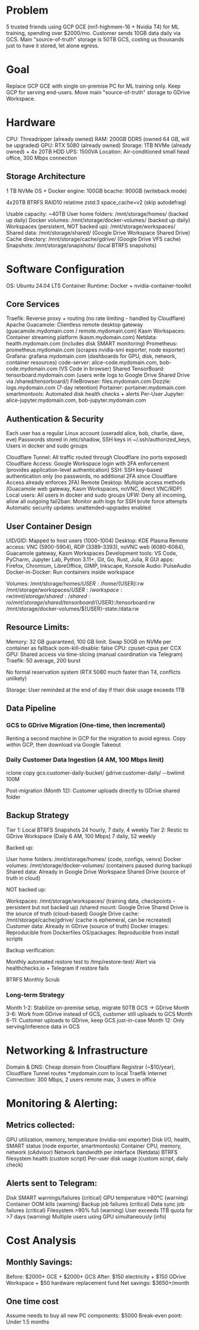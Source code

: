 # Problem
5 trusted friends using GCP GCE (nn1-highmem-16 + Nvidia T4) for ML training, spending over $2000/mo. Customer sends 10GB data daily via GCS.
Main "source-of-truth" storage is 50TB GCS, costing us thousands just to have it stored, let alone egress.

# Goal
Replace GCP GCE with single on-premise PC for ML training only. Keep GCP for serving end-users.
Move main "source-of-truth" storage to GDrive Workspace.

# Hardware
CPU: Threadripper (already owned)
RAM: 200GB DDR5 (owned 64 GB, will be upgraded)
GPU: RTX 5080 (already owned)
Storage: 1TB NVMe (already owned) + 4x 20TB HDD
UPS: 1500VA
Location: Air-conditioned small head office, 300 Mbps connection

## Storage Architecture

1 TB NVMe
OS + Docker engine: 100GB
bcache: 900GB (writeback mode)

4x20TB BTRFS RAID10 relatime zstd:3 space_cache=v2 (skip autodefrag)

Usable capacity: ~40TB
User home folders: /mnt/storage/homes/ (backed up daily)
Docker volumes: /mnt/storage/docker-volumes/ (backed up daily)
Workspaces (persistent, NOT backed up): /mnt/storage/workspaces/
Shared data: /mnt/storage/shared/ (Google Drive Workspace Shared Drive)
Cache directory: /mnt/storage/cache/gdrive/ (Google Drive VFS cache)
Snapshots: /mnt/storage/snapshots/ (local BTRFS snapshots)

# Software Configuration
OS: Ubuntu 24.04 LTS
Container Runtime: Docker + nvidia-container-toolkit

## Core Services

Traefik: Reverse proxy + routing (no rate limiting - handled by Cloudflare)
Apache Guacamole: Clientless remote desktop gateway (guacamole.mydomain.com / remote.mydomain.com)
Kasm Workspaces: Container streaming platform (kasm.mydomain.com)
Netdata: health.mydomain.com (includes disk SMART monitoring)
Prometheus: prometheus.mydomain.com (scrapes nvidia-smi exporter, node exporter)
Grafana: grafana.mydomain.com (dashboards for GPU, disk, network, container resources)
code-server: alice-code.mydomain.com, bob-code.mydomain.com (VS Code in browser)
Shared TensorBoard: tensorboard.mydomain.com (users write logs to Google Drive Shared Drive via /shared/tensorboard/)
FileBrowser: files.mydomain.com
Dozzle: logs.mydomain.com (7-day retention)
Portainer: portainer.mydomain.com
smartmontools: Automated disk health checks + alerts
Per-User Jupyter: alice-jupyter.mydomain.com, bob-jupyter.mydomain.com

## Authentication & Security

Each user has a regular Linux account (useradd alice, bob, charlie, dave, eve)
Passwords stored in /etc/shadow, SSH keys in ~/.ssh/authorized_keys, Users in docker and sudo groups

Cloudflare Tunnel: All traffic routed through Cloudflare (no ports exposed)
Cloudflare Access: Google Workspace login with 2FA enforcement (provides application-level authentication)
SSH: SSH key-based authentication only (no passwords, no additional 2FA since Cloudflare Access already enforces 2FA)
Remote Desktop: Multiple access methods (Guacamole web gateway, Kasm Workspaces, noVNC, direct VNC/RDP)
Local users: All users in docker and sudo groups
UFW: Deny all incoming, allow all outgoing
fail2ban: Monitor auth logs for SSH brute force attempts
Automatic security updates: unattended-upgrades enabled

## User Container Design

UID/GID: Mapped to host users (1000-1004)
Desktop: KDE Plasma
Remote access: VNC (5900-5904), RDP (3389-3393), noVNC web (6080-6084), Guacamole gateway, Kasm Workspaces
Development tools: VS Code, PyCharm, Jupyter Lab, Python 3.11+, Git, Go, Rust, Julia, R
GUI apps: Firefox, Chromium, LibreOffice, GIMP, Inkscape, Konsole
Audio: PulseAudio
Docker-in-Docker: Run containers inside workspace

Volumes:
/mnt/storage/homes/${USER}:/home/${USER}:rw
/mnt/storage/workspaces/${USER}:/workspace:rw
/mnt/storage/shared:/shared:ro
/mnt/storage/shared/tensorboard/${USER}:/tensorboard:rw
/mnt/storage/docker-volumes/${USER}-state:/data:rw

## Resource Limits:

Memory: 32 GB guaranteed, 100 GB limit. Swap 50GB on NVMe per container as fallback
oom-kill-disable: false
CPU: cpuset-cpus per CCX
GPU: Shared access via time-slicing (manual coordination via Telegram)
Traefik: 50 average, 200 burst

No formal reservation system (RTX 5080 much faster than T4, conflicts unlikely)

Storage: User reminded at the end of day if their disk usage exceeds 1TB

## Data Pipeline

### GCS to GDrive Migration (One-time, then incremental)

Renting a second machine in GCP for the migration to avoid egress. Copy within GCP, then download via Google Takeout

### Daily Customer Data Ingestion (4 AM, 100 Mbps limit)

rclone copy gcs:customer-daily-bucket/ gdrive:customer-daily/ --bwlimit 100M

Post-migration (Month 12): Customer uploads directly to GDrive shared folder

## Backup Strategy

Tier 1: Local BTRFS Snapshots 24 hourly, 7 daily, 4 weekly
Tier 2: Restic to GDrive Workspace (Daily 6 AM, 100 Mbps) 7 daily, 52 weekly

Backed up:

User home folders: /mnt/storage/homes/ (code, configs, venvs)
Docker volumes: /mnt/storage/docker-volumes/ (containers paused during backup)
Shared data: Already in Google Drive Workspace Shared Drive (source of truth in cloud)

NOT backed up:

Workspaces: /mnt/storage/workspaces/ (training data, checkpoints - persistent but not backed up)
/shared mount: Google Drive Shared Drive is the source of truth (cloud-based)
Google Drive cache: /mnt/storage/cache/gdrive/ (cache is ephemeral, can be recreated)
Customer data: Already in GDrive (source of truth)
Docker images: Reproducible from Dockerfiles
OS/packages: Reproducible from install scripts

Backup verification:

Monthly automated restore test to /tmp/restore-test/
Alert via healthchecks.io + Telegram if restore fails

BTRFS Monthly Scrub

### Long-term Strategy

Month 1-2: Stabilize on-premise setup, migrate 50TB GCS → GDrive
Month 3-6: Work from GDrive instead of GCS, customer still uploads to GCS
Month 6-11: Customer uploads to GDrive, keep GCS just-in-case
Month 12: Only serving/inference data in GCS

# Networking & Infrastructure

Domain & DNS: Cheap domain from Cloudflare Registrar (~$10/year), Cloudflare Tunnel routes *.mydomain.com to local Traefik
Internet Connection: 300 Mbps, 2 users remote max, 3 users in office

# Monitoring & Alerting:

## Metrics collected:

GPU utilization, memory, temperature (nvidia-smi exporter)
Disk I/O, health, SMART status (node exporter, smartmontools)
Container CPU, memory, network (cAdvisor)
Network bandwidth per interface (Netdata)
BTRFS filesystem health (custom script)
Per-user disk usage (custom script, daily check)

## Alerts sent to Telegram:

Disk SMART warnings/failures (critical)
GPU temperature >80°C (warning)
Container OOM kills (warning)
Backup job failures (critical)
Data sync job failures (critical)
Filesystem >90% full (warning)
User exceeds 1TB quota for >7 days (warning)
Multiple users using GPU simultaneously (info)

# Cost Analysis

## Monthly Savings:

Before: $2000+ GCE + $2000+ GCS
After: $150 electricity + $150 GDrive Workspace + $50 hardware replacement fund
Net savings: $3650+/month

## One time cost 

Assume needs to buy all new PC components: $5000
Break-even point: Under 1.5 months
